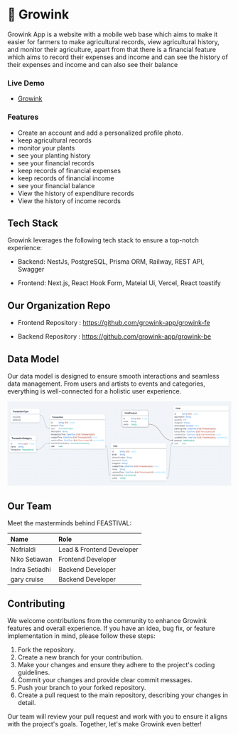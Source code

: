 # 🌱 Growink

Growink App is a website with a mobile web base which aims to make it easier for farmers to make agricultural records, view agricultural history, and monitor their agriculture, apart from that there is a financial feature which aims to record their expenses and income and can see the history of their expenses and income and can also see their balance

### Live Demo

- [Growink](https://growink.vercel.app/)

### Features

- Create an account and add a personalized profile photo.
- keep agricultural records
- monitor your plants
- see your planting history
- see your financial records
- keep records of financial expenses
- keep records of financial income
- see your financial balance
- View the history of expenditure records
- View the history of income records

## Tech Stack

Growink leverages the following tech stack to ensure a top-notch experience:

- Backend: NestJs, PostgreSQL, Prisma ORM, Railway, REST API, Swagger

- Frontend: Next.js, React Hook Form, Mateial Ui, Vercel, React toastify

## Our Organization Repo

- Frontend Repository : https://github.com/growink-app/growink-fe

- Backend Repository : https://github.com/growink-app/growink-be

## Data Model

Our data model is designed to ensure smooth interactions and seamless data management. From users and artists to events and categories, everything is well-connected for a holistic user experience.

![Data Model](/assets/schema.png)

## Our Team

Meet the masterminds behind FEASTIVAL:

| Name           | Role                      |
| :------------- | :------------------------ |
| Nofrialdi      | Lead & Frontend Developer |
| Niko Setiawan  | Frontend Developer        |
| Indra Setiadhi | Backend Developer         |
| gary cruise    | Backend Developer         |

## Contributing

We welcome contributions from the community to enhance Growink features and overall experience. If you have an idea, bug fix, or feature implementation in mind, please follow these steps:

1. Fork the repository.
2. Create a new branch for your contribution.
3. Make your changes and ensure they adhere to the project's coding guidelines.
4. Commit your changes and provide clear commit messages.
5. Push your branch to your forked repository.
6. Create a pull request to the main repository, describing your changes in detail.

Our team will review your pull request and work with you to ensure it aligns with the project's goals. Together, let's make Growink even better!
